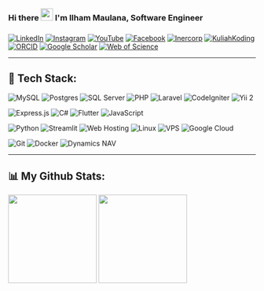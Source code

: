 ### <div align="left">Hi there <img src="https://media.giphy.com/media/hvRJCLFzcasrR4ia7z/giphy.gif" width="25"> I'm Ilham Maulana, Software Engineer</div>  

### <div align="left">
[![LinkedIn](https://img.shields.io/badge/LinkedIn-%230077B5.svg?style=flat-square&logo=linkedin&logoColor=white)](https://www.linkedin.com/in/k4ilham/)
[![Instagram](https://img.shields.io/badge/Instagram-e4405f?style=flat-square&logo=Instagram&logoColor=white)](https://instagram.com/k4ilham/)
[![YouTube](https://img.shields.io/badge/YouTube-FF0000?style=flat-square&logo=youtube&logoColor=white)](https://www.youtube.com/@kuliahkoding)
[![Facebook](https://img.shields.io/badge/Facebook-1877F2?style=flat-square&logo=facebook&logoColor=white)](https://www.facebook.com/mailham)
[![Inercorp](https://img.shields.io/badge/Website-Inercorp-3b5998?style=flat-square&logo=google-chrome&logoColor=white)](https://inercorp.com)
[![KuliahKoding](https://img.shields.io/badge/Website-KuliahKoding-3b5998?style=flat-square&logo=google-chrome&logoColor=white)](https://kuliahkoding.com)
[![ORCID](https://img.shields.io/badge/ORCID-A6CE39?style=flat-square&logo=orcid&logoColor=white)](https://orcid.org/0009-0007-5566-4161)
[![Google Scholar](https://img.shields.io/badge/Google%20Scholar-4285F4?style=flat-square&logo=google-scholar&logoColor=white)](https://scholar.google.com/citations?hl=id&user=-abX2WEAAAAJ)
[![Web of Science](https://img.shields.io/badge/Web%20of%20Science-FF6F00?style=flat-square&logo=clarivate&logoColor=white)](https://www.webofscience.com/wos/author/record/OEN-2742-2025)
</div> 

---

## 🚀 Tech Stack:

![MySQL](https://img.shields.io/badge/MySQL-F29111.svg?style=flat&logo=mysql&logoColor=white)
![Postgres](https://img.shields.io/badge/Postgres-%23316192.svg?style=flat&logo=postgresql&logoColor=white) 
![SQL Server](https://img.shields.io/badge/SQL%20Server-CC2927?style=flat&logo=microsoft-sql-server&logoColor=white)
![PHP](https://img.shields.io/badge/PHP-777BB4.svg?style=flat&logo=php&logoColor=white) 
![Laravel](https://img.shields.io/badge/Laravel-F05340.svg?style=flat&logo=laravel&logoColor=white) 
![CodeIgniter](https://img.shields.io/badge/CodeIgniter-EF4223?style=flat&logo=codeigniter&logoColor=white)
![Yii 2](https://img.shields.io/badge/Yii%202-1A73E8?style=flat&logo=yii&logoColor=white)

![Express.js](https://img.shields.io/badge/Express.js-%23404d59.svg?style=flat&logo=express&logoColor=%2361DAFB)
![C#](https://img.shields.io/badge/C%23-239120?style=flat&logo=c-sharp&logoColor=white)
![Flutter](https://img.shields.io/badge/Flutter-02569B.svg?style=flat&logo=flutter&logoColor=white)
![JavaScript](https://img.shields.io/badge/JavaScript-F7DF1E.svg?style=flat&logo=javascript&logoColor=black) 

![Python](https://img.shields.io/badge/Python-3776AB.svg?style=flat&logo=python&logoColor=white) 
![Streamlit](https://img.shields.io/badge/Streamlit-FF4B4D?style=flat&logo=streamlit&logoColor=white)
![Web Hosting](https://img.shields.io/badge/Web%20Hosting-00C7B7?style=flat&logo=webmin&logoColor=white)
![Linux](https://img.shields.io/badge/Linux-FCC624?style=flat&logo=linux&logoColor=black)
![VPS](https://img.shields.io/badge/VPS-336791?style=flat&logo=virtualbox&logoColor=white)
![Google Cloud](https://img.shields.io/badge/Google%20Cloud-4285F4?style=flat&logo=google-cloud&logoColor=white)

![Git](https://img.shields.io/badge/Git-F05032.svg?style=flat&logo=git&logoColor=white)
![Docker](https://img.shields.io/badge/Docker-2496ED?style=flat&logo=docker&logoColor=white)
![Dynamics NAV](https://img.shields.io/badge/Dynamics%20NAV-007ACC?style=flat&logo=microsoft-dynamics&logoColor=white)

---

## 📊 My Github Stats:
<p>
  <img height="180em" src="https://github-readme-stats.vercel.app/api?username=k4ilham&show_icons=true&hide_border=true&&count_private=true&include_all_commits=true" />
  <img height="180em" src="https://github-readme-stats.vercel.app/api/top-langs/?username=k4ilham&show_icons=true&hide_border=true&layout=compact&langs_count=8"/>
</p>
